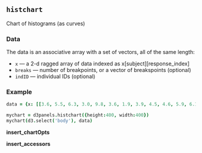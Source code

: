 ## `histchart`

Chart of histograms (as curves)

### Data

The data is an associative array with a set of vectors, all of the same length:
- `x` &mdash; a 2-d ragged array of data indexed as x[subject][response_index]
- `breaks` &mdash; number of breakpoints, or a vector of breakspoints (optional)
- `indID` &mdash; individual IDs (optional)

### Example

```coffeescript
data = {x: [[3.6, 5.5, 6.3, 3.0, 9.8, 3.6, 1.9, 3.9, 4.5, 4.6, 5.9, 6.1, 1.9, 6.2, 7.8, 6.2, 4.7, 5.2]], breaks:11}

mychart = d3panels.histchart({height:400, width:400})
mychart(d3.select('body'), data)
```

**insert_chartOpts**

**insert_accessors**
